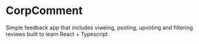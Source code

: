 # CorpComment

Simple feedback app that includes viweing, posting, upvoting and filtering reviews built to learn React + Typescript.
